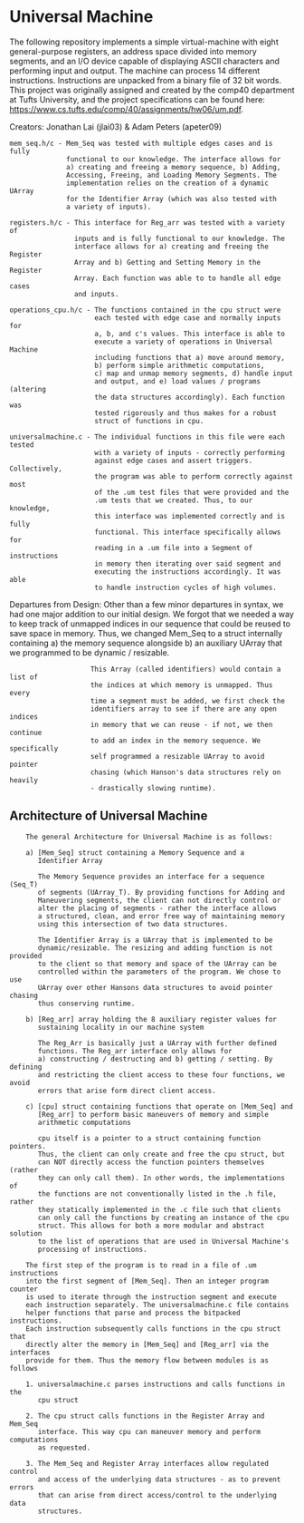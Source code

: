 # Universal Machine

The following repository implements a simple virtual-machine with eight general-purpose registers, an address space divided into memory segments, and an I/O device capable of displaying ASCII characters and performing input and output. The machine can process 14 different instructions. Instructions are unpacked from a binary file of 32 bit words. This project was originally assigned and created by the comp40 department at Tufts University, and the project specifications can be found here: https://www.cs.tufts.edu/comp/40/assignments/hw06/um.pdf.

Creators: Jonathan Lai (jlai03) & Adam Peters (apeter09)

    mem_seq.h/c - Mem_Seq was tested with multiple edges cases and is fully
                  functional to our knowledge. The interface allows for
                  a) creating and freeing a memory sequence, b) Adding,
                  Accessing, Freeing, and Loading Memory Segments. The
                  implementation relies on the creation of a dynamic UArray
                  for the Identifier Array (which was also tested with
                  a variety of inputs).

    registers.h/c - This interface for Reg_arr was tested with a variety of
                    inputs and is fully functional to our knowledge. The
                    interface allows for a) creating and freeing the Register
                    Array and b) Getting and Setting Memory in the Register
                    Array. Each function was able to to handle all edge cases
                    and inputs.

    operations_cpu.h/c - The functions contained in the cpu struct were
                         each tested with edge case and normally inputs for
                         a, b, and c's values. This interface is able to
                         execute a variety of operations in Universal Machine
                         including functions that a) move around memory,
                         b) perform simple arithmetic computations,
                         c) map and unmap memory segments, d) handle input
                         and output, and e) load values / programs (altering
                         the data structures accordingly). Each function was
                         tested rigorously and thus makes for a robust
                         struct of functions in cpu.

    universalmachine.c - The individual functions in this file were each tested
                         with a variety of inputs - correctly performing
                         against edge cases and assert triggers. Collectively,
                         the program was able to perform correctly against most
                         of the .um test files that were provided and the
                         .um tests that we created. Thus, to our knowledge,
                         this interface was implemented correctly and is fully
                         functional. This interface specifically allows for
                         reading in a .um file into a Segment of instructions
                         in memory then iterating over said segment and
                         executing the instructions accordingly. It was able
                         to handle instruction cycles of high volumes.


Departures from Design: Other than a few minor departures in syntax, we had
                        one major addition to our initial design. We forgot
                        that we needed a way to keep track of unmapped indices
                        in our sequence that could be reused to save space
                        in memory. Thus, we changed Mem_Seq to a struct
                        internally containing a) the memory sequence alongside
                        b) an auxiliary UArray that we programmed to be
                        dynamic / resizable.

                        This Array (called identifiers) would contain a list of
                        the indices at which memory is unmapped. Thus every
                        time a segment must be added, we first check the
                        identifiers array to see if there are any open indices
                        in memory that we can reuse - if not, we then continue
                        to add an index in the memory sequence. We specifically
                        self programmed a resizable UArray to avoid pointer
                        chasing (which Hanson's data structures rely on heavily
                        - drastically slowing runtime).


## Architecture of Universal Machine

        The general Architecture for Universal Machine is as follows:

        a) [Mem_Seq] struct containing a Memory Sequence and a
           Identifier Array

           The Memory Sequence provides an interface for a sequence (Seq_T)
           of segments (UArray_T). By providing functions for Adding and
           Maneuvering segments, the client can not directly control or
           alter the placing of segments - rather the interface allows
           a structured, clean, and error free way of maintaining memory
           using this intersection of two data structures.

           The Identifier Array is a UArray that is implemented to be
           dynamic/resizable. The resizing and adding function is not provided
           to the client so that memory and space of the UArray can be
           controlled within the parameters of the program. We chose to use
           UArray over other Hansons data structures to avoid pointer chasing
           thus conserving runtime.

        b) [Reg_arr] array holding the 8 auxiliary register values for
           sustaining locality in our machine system

           The Reg_Arr is basically just a UArray with further defined
           functions. The Reg_arr interface only allows for
           a) constructing / destructing and b) getting / setting. By defining
           and restricting the client access to these four functions, we avoid
           errors that arise form direct client access.

        c) [cpu] struct containing functions that operate on [Mem_Seq] and
           [Reg_arr] to perform basic maneuvers of memory and simple
           arithmetic computations

           cpu itself is a pointer to a struct containing function pointers.
           Thus, the client can only create and free the cpu struct, but
           can NOT directly access the function pointers themselves (rather
           they can only call them). In other words, the implementations of
           the functions are not conventionally listed in the .h file, rather
           they statically implemented in the .c file such that clients
           can only call the functions by creating an instance of the cpu
           struct. This allows for both a more modular and abstract solution
           to the list of operations that are used in Universal Machine's
           processing of instructions.

        The first step of the program is to read in a file of .um instructions
        into the first segment of [Mem_Seq]. Then an integer program counter
        is used to iterate through the instruction segment and execute
        each instruction separately. The universalmachine.c file contains
        helper functions that parse and process the bitpacked instructions.
        Each instruction subsequently calls functions in the cpu struct that
        directly alter the memory in [Mem_Seq] and [Reg_arr] via the interfaces
        provide for them. Thus the memory flow between modules is as follows

        1. universalmachine.c parses instructions and calls functions in the
           cpu struct

        2. The cpu struct calls functions in the Register Array and Mem_Seq
           interface. This way cpu can maneuver memory and perform computations
           as requested.

        3. The Mem_Seq and Register Array interfaces allow regulated control
           and access of the underlying data structures - as to prevent errors
           that can arise from direct access/control to the underlying data
           structures.


